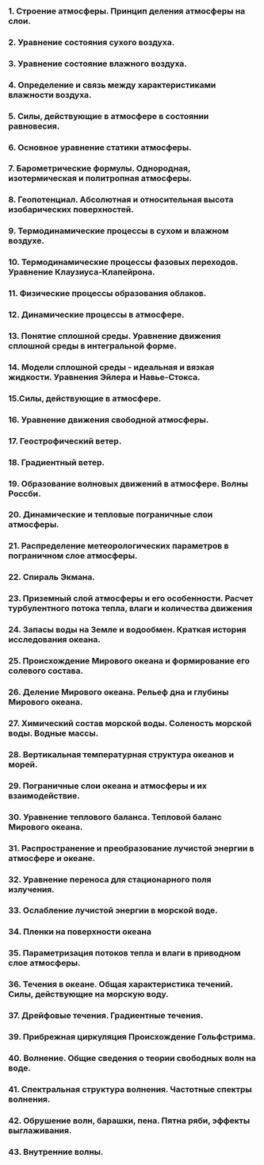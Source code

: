 ### 1. Строение атмосферы. Принцип деления атмосферы на слои.

### 2. Уравнение состояния сухого воздуха.

### 3. Уравнение состояние влажного воздуха.

### 4. Определение и связь между характеристиками влажности воздуха.

### 5. Силы, действующие в атмосфере в состоянии равновесия.

### 6. Основное уравнение статики атмосферы.

### 7. Барометрические формулы. Однородная, изотермическая и политропная атмосферы.

### 8. Геопотенциал. Абсолютная и относительная высота изобарических поверхностей. 

### 9. Термодинамические процессы в сухом и влажном воздухе. 

### 10. Термодинамические процессы фазовых переходов. Уравнение Клаузиуса-Клапейрона. 

### 11. Физические процессы образования облаков. 

### 12. Динамические процессы в атмосфере. 

### 13. Понятие сплошной среды. Уравнение движения сплошной среды в интегральной форме. 

### 14. Модели сплошной среды - идеальная и вязкая жидкости. Уравнения Эйлера и Навье-Стокса. 

### 15.Силы, действующие в атмосфере. 

### 16. Уравнение движения свободной атмосферы.

### 17. Геострофический ветер. 

### 18. Градиентный ветер. 

### 19. Образование волновых движений в атмосфере. Волны Россби.

### 20. Динамические и тепловые пограничные слои атмосферы. 

### 21. Распределение метеорологических параметров в пограничном слое атмосферы. 

### 22. Спираль Экмана. 

### 23. Приземный слой атмосферы и его особенности. Расчет турбулентного потока тепла, влаги и количества движения

### 24. Запасы воды на Земле и водообмен. Краткая история исследования океана.

### 25. Происхождение Мирового океана и формирование его солевого состава. 

### 26. Деление Мирового океана. Рельеф дна и глубины Мирового океана. 

### 27. Химический состав морской воды. Соленость морской воды. Водные массы. 

### 28. Вертикальная температурная структура океанов и морей. 

### 29. Пограничные слои океана и атмосферы и их взаимодействие. 

### 30. Уравнение теплового баланса. Тепловой баланс Мирового океана. 

### 31. Распространение и преобразование лучистой энергии в атмосфере и океане. 

### 32. Уравнение переноса для стационарного поля излучения. 

### 33. Ослабление лучистой энергии в морской воде. 

### 34. Пленки на поверхности океана

### 35. Параметризация потоков тепла и влаги в приводном слое атмосферы. 

### 36. Течения в океане. Общая характеристика течений. Силы, действующие на морскую воду. 

### 37. Дрейфовые течения. Градиентные течения.

### 39. Прибрежная циркуляция Происхождение Гольфстрима. 

### 40. Волнение. Общие сведения о теории свободных волн на воде. 

### 41. Спектральная структура волнения. Частотные спектры волнения. 

### 42. Обрушение волн, барашки, пена. Пятна ряби, эффекты выглаживания. 

### 43. Внутренние волны.